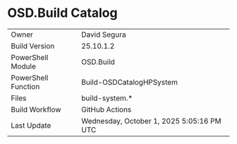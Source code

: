 ﻿# OSD.Build Catalog

| | |
|-|-|
| Owner | David Segura |
| Build Version | 25.10.1.2 |
| PowerShell Module | OSD.Build |
| PowerShell Function | Build-OSDCatalogHPSystem |
| Files | build-system.* |
| Build Workflow | GitHub Actions |
| Last Update | Wednesday, October 1, 2025 5:05:16 PM UTC |

